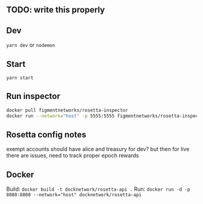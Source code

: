 ## TODO: write this properly

## Dev

`yarn dev` or `nodemon`

## Start

`yarn start`


## Run inspector
```sh
docker pull figmentnetworks/rosetta-inspector
docker run --network="host" -p 5555:5555 figmentnetworks/rosetta-inspector -url=http://34.211.186.185:8080
```

## Rosetta config notes

exempt accounts should have alice and treasury for dev? but then for live there are issues, need to track proper epoch rewards

## Docker

Build: `docker build -t docknetwork/rosetta-api .`
Run: `docker run -d -p 8080:8080 --network="host" docknetwork/rosetta-api`

